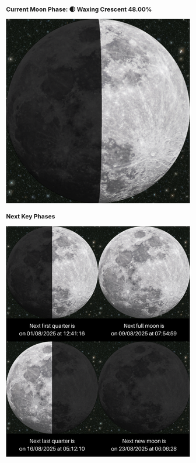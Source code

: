 ### Current Moon Phase: 🌒 Waxing Crescent 48.00%
![Moon Phase](moonphase.png)
### Next Key Phases
![Gallery](gallery.png)